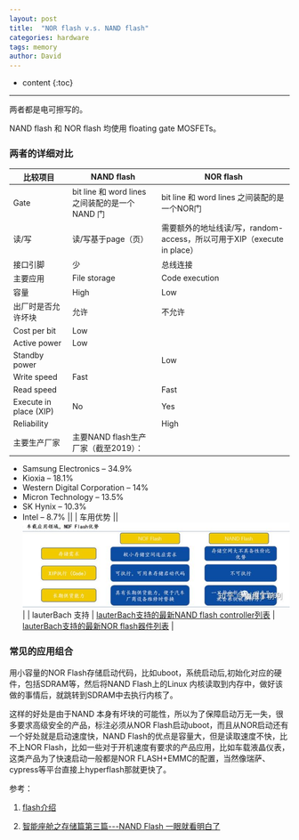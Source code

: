 ```yaml
---
layout: post
title:  "NOR flash v.s. NAND flash"
categories: hardware
tags: memory
author: David
---
```


* content
{:toc}

---

两者都是电可擦写的。

NAND flash 和 NOR flash 均使用 floating gate MOSFETs。

### 两者的详细对比

| 比较项目 | NAND flash | NOR flash |
|---|---|---|
| Gate | bit line 和 word lines 之间装配的是一个NAND 门 | bit line 和 word lines 之间装配的是一个NOR门 |
| 读/写 | 读/写基于page（页）| 需要额外的地址线读/写，random-access，所以可用于XIP（execute in place） |
| 接口引脚 | 少 | 总线连接 |
| 主要应用 | File storage |	Code execution |
| 容量 | High |	Low |
| 出厂时是否允许坏块 | 允许 | 不允许 |
| Cost per bit | Low | |
| Active power | Low | |
| Standby power | | Low |
| Write speed | Fast | |
| Read speed | | Fast |
| Execute in place (XIP) | No | Yes |
| Reliability | | High |
| 主要生产厂家 | 主要NAND flash生产厂家（截至2019）：
* Samsung Electronics – 34.9%
* Kioxia – 18.1%
* Western Digital Corporation – 14%
* Micron Technology – 13.5%
* SK Hynix – 10.3%
* Intel – 8.7% ||
| 车用优势 || ![车用Nor FLASH的优缺点](https://github.com/titron/titron.github.io/raw/master/img/2021-04-19-flash_norflash_vs_nandflash_2.jpg) |
| lauterBach 支持 | [lauterBach支持的最新NAND flash controller列表](https://www.lauterbach.com/ylistnand.html) | [lauterBach支持的最新NOR flash器件列表](https://www.lauterbach.com/ylist.html) |


### 常见的应用组合

用小容量的NOR Flash存储启动代码，比如uboot，系统启动后,初始化对应的硬件，包括SDRAM等，然后将NAND Flash上的Linux 内核读取到内存中，做好该做的事情后，就跳转到SDRAM中去执行内核了。

这样的好处是由于NAND 本身有坏块的可能性，所以为了保障启动万无一失，很多要求高级安全的产品，标注必须从NOR Flash启动uboot，而且从NOR启动还有一个好处就是启动速度快，NAND Flash的优点是容量大，但是读取速度不快，比不上NOR Flash，比如一些对于开机速度有要求的产品应用，比如车载液晶仪表，这类产品为了快速启动一般都是NOR FLASH+EMMC的配置，当然像瑞萨、cypress等平台直接上hyperflash那就更快了。


参考：

1. [flash介绍](https://en.wikipedia.org/wiki/Flash_memory)

2. [智能座舱之存储篇第三篇---NAND Flash 一眼就看明白了](https://zhuanlan.zhihu.com/p/340496845)